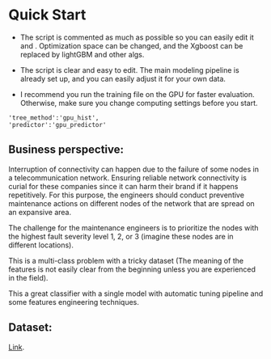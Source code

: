 # Quick Start

 - The script is commented as much as possible so you can easily edit it and . Optimization space can be changed, and the Xgboost can be replaced by lightGBM and other algs. 

 - The script is clear and easy to edit. The main modeling pipeline is already set up, and you can easily adjust it for your own data. 

 - I recommend you run the training file on the GPU for faster evaluation. Otherwise, make sure you change computing settings before you start. 

```
'tree_method':'gpu_hist', 
'predictor':'gpu_predictor'
```

## Business perspective:

Interruption of connectivity can happen due to the failure of some nodes in a telecommunication network. Ensuring reliable network connectivity is curial for these companies since it can harm their brand if it happens repetitively. 
For this purpose, the engineers should conduct preventive maintenance actions on different nodes of the network that are spread on an expansive area. 

The challenge for the maintenance engineers is to prioritize the nodes with the highest fault severity level 1, 2, or 3 (imagine these nodes are in different locations). 

This is a multi-class problem with a tricky dataset (The meaning of the features is not easily clear from the beginning unless you are experienced in the field). 

This a great classifier with a single model with automatic tuning pipeline and some features engineering techniques. 





## Dataset: 

[Link](https://www.kaggle.com/c/telstra-recruiting-network/data/).

